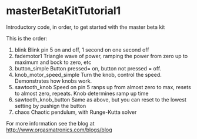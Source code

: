 # masterBetaKitTutorial1
Introductory code, in order, to get started with the master beta kit


This is the order:

1. blink
  Blink pin 5 on and off, 1 second on one second off
2. fademotor1
  Triangle wave of power, ramping the power from zero up to maximum and bock to zero, etc
3. button_simple
  Button pressed= on, button not pressed = off.  
4. knob_motor_speed_simple
  Turn the knob, control the speed.  Demonstrates how knobs work.
5. sawtooth_knob
  Speed on pin 5 ranps up from almost zero to max, resets to almost zero, repeats.  Knob determines ramp up time
6. sawtooth_knob_button
  Same as above, but you can reset to the lowest setting by pushign the button
7. chaos
  Chaotic pendulum, with Runge-Kutta solver 

For more information see the blog at http://www.orgasmatronics.com/blogs/blog
